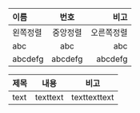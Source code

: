 |이름|번호|비고|
|:-|:-:|-:|
|왼쪽정렬|중앙정렬|오른쪽정렬|  
|abc|abc|abc|
|abcdefg|abcdefg|abcdefg|

|제목|내용|비고|
|-|-|-|
|text|texttext|texttexttext|
